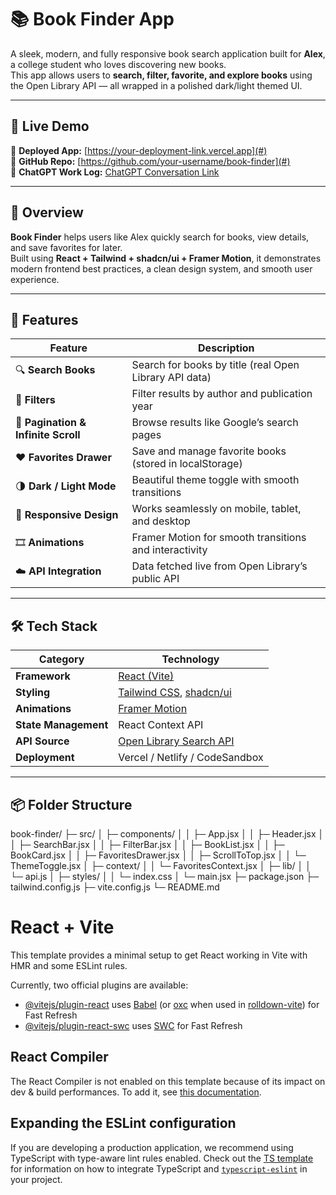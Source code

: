 # 📚 Book Finder App

A sleek, modern, and fully responsive book search application built for **Alex**, a college student who loves discovering new books.  
This app allows users to **search, filter, favorite, and explore books** using the Open Library API — all wrapped in a polished dark/light themed UI.

---

## 🌟 Live Demo

🔗 **Deployed App:** [https://your-deployment-link.vercel.app](#)  
💾 **GitHub Repo:** [https://github.com/your-username/book-finder](#)  
🤖 **ChatGPT Work Log:** [ChatGPT Conversation Link](#)

---

## 🧠 Overview

**Book Finder** helps users like Alex quickly search for books, view details, and save favorites for later.  
Built using **React + Tailwind + shadcn/ui + Framer Motion**, it demonstrates modern frontend best practices, a clean design system, and smooth user experience.

---

## 🚀 Features

| Feature | Description |
|----------|-------------|
| 🔍 **Search Books** | Search for books by title (real Open Library API data) |
| 🧭 **Filters** | Filter results by author and publication year |
| 📖 **Pagination & Infinite Scroll** | Browse results like Google’s search pages |
| ❤️ **Favorites Drawer** | Save and manage favorite books (stored in localStorage) |
| 🌗 **Dark / Light Mode** | Beautiful theme toggle with smooth transitions |
| 📱 **Responsive Design** | Works seamlessly on mobile, tablet, and desktop |
| 🎞 **Animations** | Framer Motion for smooth transitions and interactivity |
| ☁️ **API Integration** | Data fetched live from Open Library’s public API |

---

## 🛠️ Tech Stack

| Category | Technology |
|-----------|-------------|
| **Framework** | [React (Vite)](https://vitejs.dev/) |
| **Styling** | [Tailwind CSS](https://tailwindcss.com/), [shadcn/ui](https://ui.shadcn.com/) |
| **Animations** | [Framer Motion](https://www.framer.com/motion/) |
| **State Management** | React Context API |
| **API Source** | [Open Library Search API](https://openlibrary.org/developers/api) |
| **Deployment** | Vercel / Netlify / CodeSandbox |

---

## 📦 Folder Structure

book-finder/
├─ src/
│ ├─ components/
│ │ ├─ App.jsx
│ │ ├─ Header.jsx
│ │ ├─ SearchBar.jsx
│ │ ├─ FilterBar.jsx
│ │ ├─ BookList.jsx
│ │ ├─ BookCard.jsx
│ │ ├─ FavoritesDrawer.jsx
│ │ ├─ ScrollToTop.jsx
│ │ └─ ThemeToggle.jsx
│ ├─ context/
│ │ └─ FavoritesContext.jsx
│ ├─ lib/
│ │ └─ api.js
│ ├─ styles/
│ │ └─ index.css
│ └─ main.jsx
├─ package.json
├─ tailwind.config.js
├─ vite.config.js
└─ README.md


# React + Vite

This template provides a minimal setup to get React working in Vite with HMR and some ESLint rules.

Currently, two official plugins are available:

- [@vitejs/plugin-react](https://github.com/vitejs/vite-plugin-react/blob/main/packages/plugin-react) uses [Babel](https://babeljs.io/) (or [oxc](https://oxc.rs) when used in [rolldown-vite](https://vite.dev/guide/rolldown)) for Fast Refresh
- [@vitejs/plugin-react-swc](https://github.com/vitejs/vite-plugin-react/blob/main/packages/plugin-react-swc) uses [SWC](https://swc.rs/) for Fast Refresh

## React Compiler

The React Compiler is not enabled on this template because of its impact on dev & build performances. To add it, see [this documentation](https://react.dev/learn/react-compiler/installation).

## Expanding the ESLint configuration

If you are developing a production application, we recommend using TypeScript with type-aware lint rules enabled. Check out the [TS template](https://github.com/vitejs/vite/tree/main/packages/create-vite/template-react-ts) for information on how to integrate TypeScript and [`typescript-eslint`](https://typescript-eslint.io) in your project.
